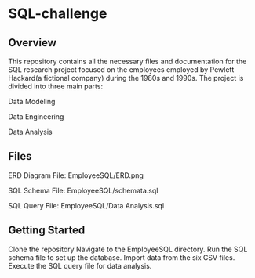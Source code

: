 # SQL-challenge
## Overview
This repository contains all the necessary files and documentation for the SQL research project focused on the employees employed by Pewlett Hackard(a fictional company) during the 1980s and 1990s. The project is divided into three main parts:

Data Modeling

Data Engineering

Data Analysis

## Files
ERD Diagram File: EmployeeSQL/ERD.png

SQL Schema File: EmployeeSQL/schemata.sql

SQL Query File: EmployeeSQL/Data Analysis.sql

## Getting Started
Clone the repository
Navigate to the EmployeeSQL directory.
Run the SQL schema file to set up the database.
Import data from the six CSV files.
Execute the SQL query file for data analysis.


